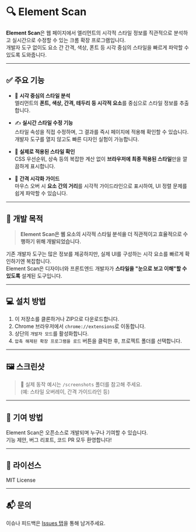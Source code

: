 # 🔍 Element Scan

**Element Scan**은 웹 페이지에서 엘리먼트의 시각적 스타일 정보를 직관적으로 분석하고 실시간으로 수정할 수 있는 크롬 확장 프로그램입니다.  
개발자 도구 없이도 요소 간 간격, 색상, 폰트 등 시각 중심의 스타일을 빠르게 파악할 수 있도록 도와줍니다.

---

## ✅ 주요 기능

- 🎨 **시각 중심의 스타일 분석**  
  엘리먼트의 **폰트, 색상, 간격, 테두리 등 시각적 요소**를 중심으로 스타일 정보를 추출합니다.

- ✍️ **실시간 스타일 수정 기능**  
  스타일 속성을 직접 수정하며, 그 결과를 즉시 페이지에 적용해 확인할 수 있습니다.  
  개발자 도구를 열지 않고도 빠른 디자인 실험이 가능합니다.

- 🧠 **실제로 적용된 스타일 확인**  
  CSS 우선순위, 상속 등의 복잡한 계산 없이 **브라우저에 최종 적용된 스타일**만을 깔끔하게 표시합니다.

- 📏 **간격 시각화 가이드**  
  마우스 오버 시 **요소 간의 거리**를 시각적 가이드라인으로 표시하여, UI 정렬 문제를 쉽게 파악할 수 있습니다.

---

## 🎯 개발 목적

> **Element Scan은 웹 요소의 시각적 스타일 분석을 더 직관적이고 효율적으로 수행하기 위해 개발되었습니다.**

기존 개발자 도구는 많은 정보를 제공하지만, 실제 UI를 구성하는 시각 요소를 빠르게 확인하기엔 복잡합니다.  
Element Scan은 디자이너와 프론트엔드 개발자가 **스타일을 "눈으로 보고 이해"할 수 있도록** 설계된 도구입니다.

---

## 💻 설치 방법

1. 이 저장소를 클론하거나 ZIP으로 다운로드합니다.
2. Chrome 브라우저에서 `chrome://extensions`로 이동합니다.
3. 상단의 `개발자 모드`를 활성화합니다.
4. `압축 해제된 확장 프로그램을 로드` 버튼을 클릭한 후, 프로젝트 폴더를 선택합니다.

---

## 🖼️ 스크린샷

> 📸 실제 동작 예시는 `/screenshots` 폴더를 참고해 주세요.  
> (예: 스타일 오버레이, 간격 가이드라인 등)

---

## 🙌 기여 방법

Element Scan은 오픈소스로 개발되며 누구나 기여할 수 있습니다.  
기능 제안, 버그 리포트, 코드 PR 모두 환영합니다!

---

## 📄 라이선스

MIT License

---

## 📬 문의

이슈나 피드백은 [Issues 탭](https://github.com/your-repo/element-scan/issues)을 통해 남겨주세요.
